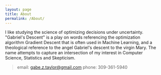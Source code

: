```yaml
---
layout: page
title: About
permalink: /About/
---
```


I like studying the science of optimizing decisions under uncertainty. "Gabriel's Descent" is a play on words referencing the optimization algorithm Gradient Descent that is often used in Machine Learning, and a theological reference to the angel Gabriel's descent to the virgin Mary. The name attempts to capture an intersection of my interest in Computer Science, Statistics and Skepticism.

> email: gabe.z.taylor@gmail.com
> phone: 309-361-5940


